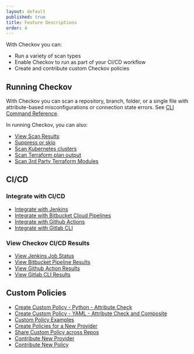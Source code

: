 ```yaml
---
layout: default
published: true
title: Feature Descriptions
order: 4
---
```

With Checkov you can:

* Run a variety of scan types
* Enable Checkov to run as part of your CI/CD workflow
* Create and contribute custom Checkov policies

## Running Checkov

With Checkov you can scan a repository, branch, folder, or a single file with attribute-based misconfigurations or connection state errors. See [CLI Command Reference](doc:cli-command-reference).

In running Checkov, you can also:

* [View Scan Results](doc:viewing-scan-results)
* [Suppress or skip](doc:suppress)
* [Scan Kubernetes clusters](doc:kubernetes)
* [Scan Terraform plan output](doc:scan-terraform-plan-1)
* [Scan 3rd Party Terraform Modules](doc:scan-3rd-party-terraform-module-1)

## CI/CD

### Integrate with CI/CD

* [Integrate with Jenkins](doc:jenkins)
* [Integrate with Bitbucket Cloud Pipelines](doc:bitbucket-cloud-pipelines)
* [Integrate with Github Actions](doc:github-actions)
* [Integrate with Gitlab CLI](doc:gitlab-cli)

### View Checkov CI/CD Results

* [View Jenkins Job Status](https://docs.bridgecrew.io/v3/docs/jenkins#jenkins-job-status)
* [View Bitbucket Pipeline Results](https://docs.bridgecrew.io/v3/docs/bitbucket-cloud-pipelines#bitbucket-cloud-pipeline---results)
* [View Github Action Results](https://docs.bridgecrew.io/v3/docs/github-actions#view-github-actions-results)
* [View Gitlab CLI Results](https://docs.bridgecrew.io/v3/docs/gitlab-cli#view-gitlab-cli-results)

## Custom Policies

* [Create Custom Policy - Python - Attribute Check](doc:create-custom-policy-python-attribute-check)
* [Create Custom Policy - YAML - Attribute Check and Composite](doc:create-custom-policy-yaml-attribute-check-and-composite)
* [Custom Policy Examples](doc:custom-policy-examples-1)
* [Create Policies for a New Provider](doc:create-policies-for-a-new-provider)
* [Share Custom Policy across Repos](doc:share)
* [Contribute New Provider](doc:contribute)
* [Contribute New Policy](doc:contribute-new-policy)
